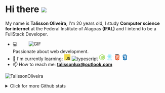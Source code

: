 # Hi there <img src="https://raw.githubusercontent.com/kaueMarques/kaueMarques/master/hi.gif" width="30px">

  

My name is **Talisson Oliveira**, I'm 20 years old, I study **Computer science for internet** at the Federal Institute of Alagoas **(IFAL)** and I intend to be a FullStack Developer.

<img align="right" alt="GIF" width="430px" src="https://i.pinimg.com/originals/e4/26/70/e426702edf874b181aced1e2fa5c6cde.gif" />

- :computer: Passionate about web development.
- :seedling: I'm currently learning:  <img src="https://raw.githubusercontent.com/devicons/devicon/master/icons/javascript/javascript-original.svg" alt="javascript" width="20" height="20"/> <img src="https://cdn.jsdelivr.net/gh/devicons/devicon/icons/typescript/typescript-original.svg" alt="typescript" width="20" height="20" /> <img src="https://raw.githubusercontent.com/devicons/devicon/master/icons/nodejs/nodejs-original.svg" alt="nodejs" width="20" height="20"/> <img src="https://raw.githubusercontent.com/devicons/devicon/master/icons/react/react-original-wordmark.svg" alt="react" width="20" height="20"/> <img src="https://raw.githubusercontent.com/devicons/devicon/master/icons/html5/html5-original-wordmark.svg" alt="html5"  width="20" height="20"/> <img src="https://raw.githubusercontent.com/devicons/devicon/master/icons/css3/css3-plain-wordmark.svg" alt="css3"  width="20" height="20"/>
-  📫 How to reach me: **talissonlux@outlook.com**

<p align="left">
  <img src="https://github-readme-stats.vercel.app/api/top-langs/?username=talissonoliveira&hide=Jupyter%20Notebook&show_icons=true&theme=material-palenight&hide_border=true" alt="TalissonOliveira"/>
</p>

<details style="display: block">
  <summary>Click for more Github stats</summary>

---

<div style="display:flex; flex-direction: row; align-items: center; justify-content: space-around">
 
<img width="450px" align="left" alt="Github stats card" src="https://github-readme-stats.vercel.app/api?username=TalissonOliveira&show_icons=true&theme=material-palenight&count_private=true&hide_border=true" />

</div>

</details>

